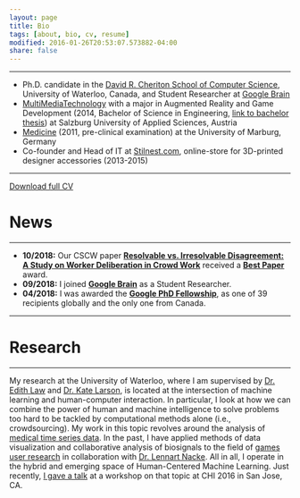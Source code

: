 ```yaml
---
layout: page
title: Bio
tags: [about, bio, cv, resume]
modified: 2016-01-26T20:53:07.573882-04:00
share: false
---
```


---

* Ph.D. candidate in the <a href="https://cs.uwaterloo.ca/" target="_blank">David R. Cheriton School of Computer Science</a>, University of Waterloo, Canada, and Student Researcher at <a href="https://ai.google/research/teams/brain/healthcare-biosciences" target="_blank">Google Brain</a>
* <a href="https://multimediatechnology.at/" target="_blank">MultiMediaTechnology</a> with a major in Augmented Reality and Game Development (2014, Bachelor of Science in Engineering, <a href="{{ site.url }}/publications/schaekermann_bachelorsthesis_2014.pdf" target="_blank">link to bachelor thesis</a>) at Salzburg University of Applied Sciences, Austria
* <a href="https://www.uni-marburg.de/fb20" target="_blank">Medicine</a> (2011, pre-clinical examination) at the University of Marburg, Germany
* Co-founder and Head of IT at <a href="https://stilnest.com/en/" target="_blank">Stilnest.com</a>, online-store for 3D-printed designer accessories (2013-2015)

-------

<a href="{{ site.url }}/downloads/cv_resume_mike_schaekermann.pdf" target="_blank" class="btn pull-right">Download full CV</a>

# News

---

* **10/2018:** Our CSCW paper <a href="https://cs.uwaterloo.ca/~mschaeke/publications/schaekermann_crowd_deliberation_2018.pdf" target="_blank">**Resolvable vs. Irresolvable Disagreement: A Study on Worker Deliberation in Crowd Work**</a> received a <a href="https://medium.com/acm-cscw/announcing-the-best-of-cscw-2018-b98cb91e0f61" target="_blank">**Best Paper**</a> award.
* **09/2018:** I joined <a href="https://ai.google/research/teams/brain/healthcare-biosciences" target="_blank">**Google Brain**</a> as a Student Researcher.
* **04/2018:** I was awarded the <a href="https://research.googleblog.com/2018/04/announcing-2018-google-phd-fellows-for.html" target="_blank">**Google PhD Fellowship**</a>, as one of 39 recipients globally and the only one from Canada.

---

# Research

---

My research at the University of Waterloo, where I am supervised by <a href="http://edithlaw.ca/" target="_blank">Dr. Edith Law</a> and <a href="https://cs.uwaterloo.ca/~klarson/" target="_blank">Dr. Kate Larson</a>, is located at the intersection of machine learning and human-computer interaction. In particular, I look at how we can combine the power of human and machine intelligence to solve problems too hard to be tackled by computational methods alone (i.e., crowdsourcing). My work in this topic revolves around the analysis of [medical time series data]({{site.url}}/projects/#crowdeeg). In the past, I have applied methods of data visualization and collaborative analysis of biosignals to the field of [games user research]({{site.url}}/projects/#collaborative-biosignal-and-gameplay-analysis) in collaboration with <a href="http://www.acagamic.com/" target="_blank">Dr. Lennart Nacke</a>. All in all, I operate in the hybrid and emerging space of Human-Centered Machine Learning. Just recently, [I gave a talk]({{site.url}}/presentations/#chi2016-resolvable-vs-irresolvable-ambiguity) at a workshop on that topic at CHI 2016 in San Jose, CA.
